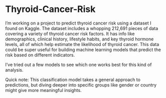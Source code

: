 # Thyroid-Cancer-Risk
I’m working on a project to predict thyroid cancer risk using a dataset I found on Kaggle. The dataset includes a whopping 212,691 pieces of data covering a variety of thyroid cancer risk factors. It has info like demographics, clinical history, lifestyle habits, and key thyroid hormone levels, all of which help estimate the likelihood of thyroid cancer. This data could be super useful for building machine learning models that predict the risk based on different indicators.

I’ve tried out a few models to see which one works best for this kind of analysis.

Quick note: This classification model takes a general approach to predictions, but diving deeper into specific groups like gender or country might give more meaningful insights.
